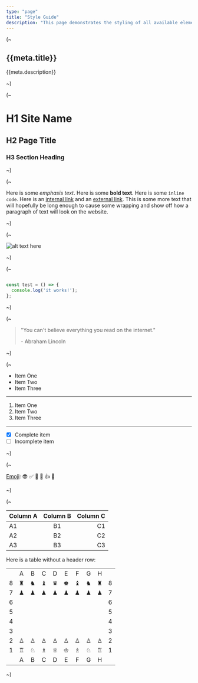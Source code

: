 ```yaml
---
type: "page"
title: "Style Guide"
description: "This page demonstrates the styling of all available elements."
---
```


(~

## {{meta.title}}

{{meta.description}}

~)

(~

# H1 Site Name

## H2 Page Title

### H3 Section Heading

~)

(~

Here is some *emphasis text*. Here is some **bold text**. Here is some `inline code`. Here is an [internal link](/) and an [external link](https://github.com). This is some more text that will hopefully be long enough to cause some wrapping and show off how a paragraph of text will look on the website.

~)

(~

![alt text here](/trees.jpg)

~)

(~

```js

const test = () => {
  console.log('it works!');
};

```

~)

(~

> "You can't believe everything you read on the internet."
>
> \- Abraham Lincoln

~)

(~

- Item One
- Item Two
- Item Three

---

1. Item One
1. Item Two
1. Item Three

---

- [x] Complete item
- [ ] Incomplete item

~)

(~

[Emoji](https://github.com/ricealexander/emoji-list):
:sunglasses: :white_check_mark: :100: :signal_strength: :+1: :tada:

~)

(~

|Column A | Column B | Column C |
|:--------|:--------:|---------:|
| A1      | B1       | C1       |
| A2      | B2       | C2       |
| A3      | B3       | C3       |

Here is a table without a header row:

|   |         |         |         |         |         |         |         |         |   |
|:-:|:-------:|:-------:|:-------:|:-------:|:-------:|:-------:|:-------:|:-------:|:-:|
|   |    A    |    B    |    C    |    D    |    E    |    F    |    G    |    H    |   |
| 8 | &#9820; | &#9822; | &#9821; | &#9819; | &#9818; | &#9821; | &#9822; | &#9820; | 8 |
| 7 | &#9823; | &#9823; | &#9823; | &#9823; | &#9823; | &#9823; | &#9823; | &#9823; | 7 |
| 6 |         |         |         |         |         |         |         |         | 6 |
| 5 |         |         |         |         |         |         |         |         | 5 |
| 4 |         |         |         |         |         |         |         |         | 4 |
| 3 |         |         |         |         |         |         |         |         | 3 |
| 2 | &#9817; | &#9817; | &#9817; | &#9817; | &#9817; | &#9817; | &#9817; | &#9817; | 2 |
| 1 | &#9814; | &#9816; | &#9815; | &#9813; | &#9812; | &#9815; | &#9816; | &#9814; | 1 |
|   |    A    |    B    |    C    |    D    |    E    |    F    |    G    |    H    |   |

~)